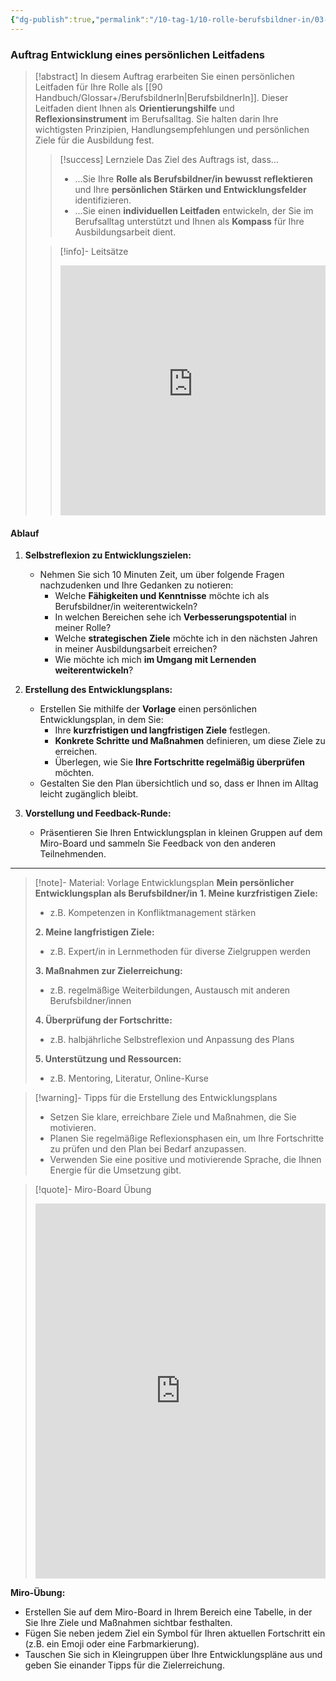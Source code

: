 ```yaml
---
{"dg-publish":true,"permalink":"/10-tag-1/10-rolle-berufsbildner-in/03-vorbilder-und-coaches-fuer-den-lernerfolg/","noteIcon":""}
---
```


### Auftrag Entwicklung eines persönlichen Leitfadens

>[!abstract] In diesem Auftrag erarbeiten Sie einen persönlichen Leitfaden für Ihre Rolle als [[90 Handbuch/Glossar+/BerufsbildnerIn\|BerufsbildnerIn]].  Dieser Leitfaden dient Ihnen als **Orientierungshilfe** und **Reflexionsinstrument** im Berufsalltag.  Sie halten darin Ihre wichtigsten Prinzipien,  Handlungsempfehlungen  und  persönlichen  Ziele  für die  Ausbildung  fest.
>> [!success] Lernziele
>> Das Ziel des Auftrags ist, dass…
>> * ...Sie  Ihre  **Rolle  als  Berufsbildner/in  bewusst  reflektieren**  und  Ihre  **persönlichen  Stärken  und  Entwicklungsfelder**  identifizieren.
>> * ...Sie  einen  **individuellen  Leitfaden**  entwickeln,  der  Sie  im  Berufsalltag  unterstützt  und  Ihnen  als  **Kompass**  für  Ihre  Ausbildungsarbeit  dient.
>
>>[!info]- Leitsätze
>><iframe src="https://aburossi.github.io/prezi/BBK/leitsaetze_bbk/#/" style="border:0px #ffffff none;" name="myiFrame" scrolling="no" frameborder="1" marginheight="0px" marginwidth="0px" height="400px" width="100%" allowfullscreen></iframe>

#### Ablauf

1. **Selbstreflexion zu Entwicklungszielen:**
    
    - Nehmen Sie sich 10 Minuten Zeit, um über folgende Fragen nachzudenken und Ihre Gedanken zu notieren:
        - Welche **Fähigkeiten und Kenntnisse** möchte ich als Berufsbildner/in weiterentwickeln?
        - In welchen Bereichen sehe ich **Verbesserungspotential** in meiner Rolle?
        - Welche **strategischen Ziele** möchte ich in den nächsten Jahren in meiner Ausbildungsarbeit erreichen?
        - Wie möchte ich mich **im Umgang mit Lernenden weiterentwickeln**?
2. **Erstellung des Entwicklungsplans:**
    
    - Erstellen Sie mithilfe der **Vorlage** einen persönlichen Entwicklungsplan, in dem Sie:
        - Ihre **kurzfristigen und langfristigen Ziele** festlegen.
        - **Konkrete Schritte und Maßnahmen** definieren, um diese Ziele zu erreichen.
        - Überlegen, wie Sie **Ihre Fortschritte regelmäßig überprüfen** möchten.
    - Gestalten Sie den Plan übersichtlich und so, dass er Ihnen im Alltag leicht zugänglich bleibt.
3. **Vorstellung und Feedback-Runde:**
    
    - Präsentieren Sie Ihren Entwicklungsplan in kleinen Gruppen auf dem Miro-Board und sammeln Sie Feedback von den anderen Teilnehmenden.

---

> [!note]- Material: Vorlage Entwicklungsplan **Mein persönlicher Entwicklungsplan als Berufsbildner/in** **1. Meine kurzfristigen Ziele:**
> 
> - z.B. Kompetenzen in Konfliktmanagement stärken
> 
> **2. Meine langfristigen Ziele:**
> 
> - z.B. Expert/in in Lernmethoden für diverse Zielgruppen werden
> 
> **3. Maßnahmen zur Zielerreichung:**
> 
> - z.B. regelmäßige Weiterbildungen, Austausch mit anderen Berufsbildner/innen
> 
> **4. Überprüfung der Fortschritte:**
> 
> - z.B. halbjährliche Selbstreflexion und Anpassung des Plans
> 
> **5. Unterstützung und Ressourcen:**
> 
> - z.B. Mentoring, Literatur, Online-Kurse

> [!warning]- Tipps für die Erstellung des Entwicklungsplans
> 
> - Setzen Sie klare, erreichbare Ziele und Maßnahmen, die Sie motivieren.
> - Planen Sie regelmäßige Reflexionsphasen ein, um Ihre Fortschritte zu prüfen und den Plan bei Bedarf anzupassen.
> - Verwenden Sie eine positive und motivierende Sprache, die Ihnen Energie für die Umsetzung gibt.

> [!quote]- Miro-Board Übung
> 
> <iframe src="https://miro.com/app/live-embed/uXjVL6Ff47E=/?moveToViewport=-200,-200,3400,1800" frameBorder="0" width="100%" height="600" allowFullScreen live-embed></iframe>

**Miro-Übung:**

- Erstellen Sie auf dem Miro-Board in Ihrem Bereich eine Tabelle, in der Sie Ihre Ziele und Maßnahmen sichtbar festhalten.
- Fügen Sie neben jedem Ziel ein Symbol für Ihren aktuellen Fortschritt ein (z.B. ein Emoji oder eine Farbmarkierung).
- Tauschen Sie sich in Kleingruppen über Ihre Entwicklungspläne aus und geben Sie einander Tipps für die Zielerreichung.